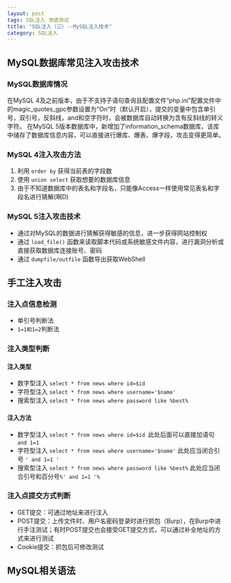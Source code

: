 ```yaml
---
layout: post
tags: SQL注入 渗透测试
title: "SQL注入（三）--MySQL注入技术"
category: SQL注入
---
```


## MySQL数据库常见注入攻击技术

### MySQL数据库情况

在MySQL 4及之前版本，由于不支持子语句查询且配置文件“php.ini”配置文件中的magic_quotes_gpc参数设置为“On”时（默认开启），提交的变量中包含单引号，双引号，反斜线，and和空字符时，会被数据库自动转换为含有反斜线的转义字符。
在MySQL 5版本数据库中，新增加了information_schema数据库，该库中储存了数据库信息内容，可以直接进行爆库、爆表、爆字段，攻击变得更简单。

### MySQL 4注入攻击方法

1. 利用 `order by` 获得当前表的字段数
2. 使用 `union select` 获取想要的数据库信息
3. 由于不知道数据库中的表名和字段名，只能像Access一样使用常见表名和字段名进行猜解(啊D)

### MySQL 5注入攻击技术

* 通过对MySQL的数据进行猜解获得敏感的信息，进一步获得网站控制权
* 通过 `load_file()` 函数来读取脚本代码或系统敏感文件内容，进行漏洞分析或直接获取数据库连接账号、密码
* 通过 `dumpfile/outfile` 函数导出获取WebShell

## 手工注入攻击

### 注入点信息检测

* 单引号判断法
* `1=1和1=2`判断法

### 注入类型判断

#### 注入类型

* 数字型注入 `select * from news where id=$id`
* 字符型注入 `select * from news where username='$name'`
* 搜索型注入 `select * from news where password like %best%`

#### 注入方法

* 数字型注入 `select * from news where id=$id `此处后面可以直接加语句 `and 1=1`
* 字符型注入 `select * from news where username='$name'` 此处应当闭合引号 `' and 1=1 '`
* 搜索型注入 `select * from news where password like %best%` 此处应当闭合引号和百分号`%' and 1=1 '%`

### 注入点提交方式判断

* GET提交：可通过地址来进行注入
* POST提交：上传文件时、用户名密码登录时进行抓包（Burp），在Burp中进行手注测试；有时POST提交也会接受GET提交方式，可以通过补全地址的方式来进行测试
* Cookie提交：抓包后可修改测试


## MySQL相关语法
